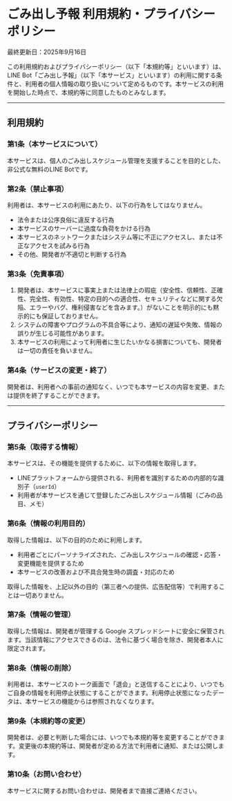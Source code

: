 # ごみ出し予報 利用規約・プライバシーポリシー

最終更新日：2025年9月16日

この利用規約およびプライバシーポリシー（以下「本規約等」といいます）は、LINE Bot「ごみ出し予報」（以下「本サービス」といいます）の利用に関する条件と、利用者の個人情報の取り扱いについて定めるものです。本サービスの利用を開始した時点で、本規約等に同意したものとみなします。

---

## 利用規約

### 第1条（本サービスについて）

本サービスは、個人のごみ出しスケジュール管理を支援することを目的とした、非公式な無料のLINE Botです。

### 第2条（禁止事項）

利用者は、本サービスの利用にあたり、以下の行為をしてはなりません。

- 法令または公序良俗に違反する行為  
- 本サービスのサーバーに過度な負荷をかける行為  
- 本サービスのネットワークまたはシステム等に不正にアクセスし、または不正なアクセスを試みる行為  
- その他、開発者が不適切と判断する行為  

### 第3条（免責事項）

1. 開発者は、本サービスに事実上または法律上の瑕疵（安全性、信頼性、正確性、完全性、有効性、特定の目的への適合性、セキュリティなどに関する欠陥、エラーやバグ、権利侵害などを含みます。）がないことを明示的にも黙示的にも保証しておりません。  
2. システムの障害やプログラムの不具合等により、通知の遅延や失敗、情報の誤りが生じる可能性があります。  
3. 本サービスの利用によって利用者に生じたいかなる損害についても、開発者は一切の責任を負いません。  

### 第4条（サービスの変更・終了）

開発者は、利用者への事前の通知なく、いつでも本サービスの内容を変更、または提供を終了することができます。

---

## プライバシーポリシー

### 第5条（取得する情報）

本サービスは、その機能を提供するために、以下の情報を取得します。

- LINEプラットフォームから提供される、利用者を識別するための内部的な識別子（`userId`）  
- 利用者が本サービスを通じて登録したごみ出しスケジュール情報（ごみの品目、メモ）  

### 第6条（情報の利用目的）

取得した情報は、以下の目的のために利用します。

- 利用者ごとにパーソナライズされた、ごみ出しスケジュールの確認・応答・変更機能を提供するため  
- 本サービスの改善および不具合発生時の調査・対応のため  

取得した情報を、上記以外の目的（第三者への提供、広告配信等）で利用することは一切ありません。

### 第7条（情報の管理）

取得した情報は、開発者が管理する Google スプレッドシートに安全に保管されます。当該情報にアクセスできるのは、法令に基づく場合を除き、開発者本人に限定されます。

### 第8条（情報の削除）

利用者は、本サービスのトーク画面で「退会」と送信することにより、いつでもご自身の情報を利用停止状態にすることができます。利用停止状態になったデータは、本サービスの機能からは参照されなくなります。

### 第9条（本規約等の変更）

開発者は、必要と判断した場合には、いつでも本規約等を変更することができます。変更後の本規約等は、開発者が定める方法で利用者に通知、または公開します。

### 第10条（お問い合わせ）

本サービスに関するお問い合わせは、開発者まで直接ご連絡ください。

